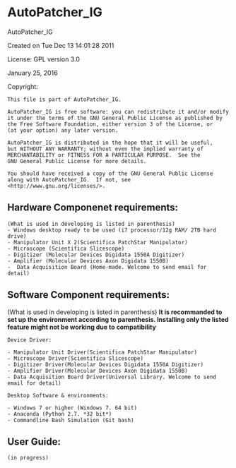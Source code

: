 # AutoPatcher_IG
AutoPatcher_IG

Created on Tue Dec 13 14:01:28 2011

License: GPL version 3.0  

January 25, 2016  

Copyright:  

	This file is part of AutoPatcher_IG.

    AutoPatcher_IG is free software: you can redistribute it and/or modify
    it under the terms of the GNU General Public License as published by
    the Free Software Foundation, either version 3 of the License, or
    (at your option) any later version.

    AutoPatcher_IG is distributed in the hope that it will be useful,
    but WITHOUT ANY WARRANTY; without even the implied warranty of
    MERCHANTABILITY or FITNESS FOR A PARTICULAR PURPOSE.  See the
    GNU General Public License for more details.

    You should have received a copy of the GNU General Public License
    along with AutoPatcher_IG.  If not, see <http://www.gnu.org/licenses/>.

Hardware Componenet requirements: 
--------------------------------------------------------
	(What is used in developing is listed in parenthesis)
	- Windows desktop ready to be used (i7 processor/12g RAM/ 2TB hard drive)
	- Manipulator Unit X 2(Scientifica PatchStar Manipulator)
	- Microscope (Scientifica Slicescope)
	- Digitizer (Molecular Devices Digidata 1550A Digitizer)
	- Amplifier (Molecular Devices Axon Digidata 1550B)
	-  Data Acquisition Board (Home-made. Welcome to send email for detail)

Software Component requirements: 
--------------------------------------------------------
(What is used in developing is listed in parenthesis)
	**It is recommanded to set up the environment according to parenthesis. Installing only the listed feature might not be working due to compatibility**

	Device Driver: 
	
	- Manipulator Unit Driver(Scientifica PatchStar Manipulator)
	- Microscope Driver(Scientifica Slicescope)
	- Digitizer Driver(Molecular Devices Digidata 1550A Digitizer)
	- Amplifier Driver(Molecular Devices Axon Digidata 1550B)
	- Data Acquisition Board Driver(Universal Library. Welcome to send email for detail)

	Desktop Software & environments:
	
	- Windows 7 or higher (Windows 7. 64 bit)
	- Anaconda (Python 2.7. *32 bit*)
	- Commandline Bash Simulation (Git bash)
	
User Guide:
--------------------------------------------------------

	(in progress)